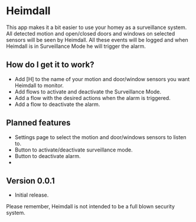 # Heimdall

This app makes it a bit easier to use your homey as a surveillance system.
All detected motion and open/closed doors and windows on selected sensors will be seen by Heimdall. All these events will be logged and when Heimdall is in Surveillance Mode he will trigger the alarm.

## How do I get it to work?
* Add [H] to the name of your motion and door/window sensors you want Heimdall to monitor.
* Add flows to activate and deactivate the Surveillance Mode.
* Add a flow with the desired actions when the alarm is triggered.
* Add a flow to deactivate the alarm.

## Planned features
* Settings page to select the motion and door/windows sensors to listen to.
* Button to activate/deactivate surveillance mode.
* Button to deactivate alarm.
* 

## Version 0.0.1
* Initial release.

Please remember, Heimdall is not intended to be a full blown security system.